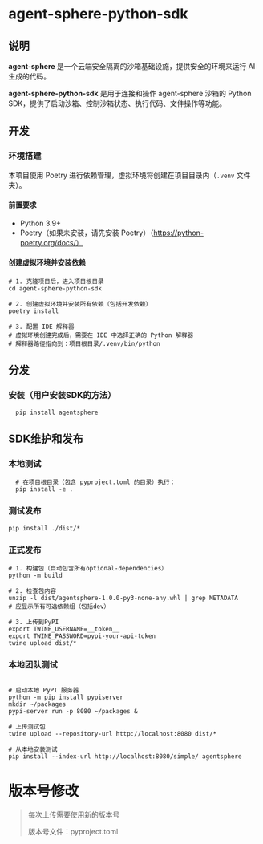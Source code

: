 # agent-sphere-python-sdk

## 说明

**agent-sphere** 是一个云端安全隔离的沙箱基础设施，提供安全的环境来运行 AI 生成的代码。

**agent-sphere-python-sdk** 是用于连接和操作 agent-sphere 沙箱的 Python SDK，提供了启动沙箱、控制沙箱状态、执行代码、文件操作等功能。

## 开发

### 环境搭建

本项目使用 Poetry 进行依赖管理，虚拟环境将创建在项目目录内（`.venv` 文件夹）。

#### 前置要求

- Python 3.9+
- Poetry（如果未安装，请先安装 Poetry）（https://python-poetry.org/docs/）

#### 创建虚拟环境并安装依赖

```shell
# 1. 克隆项目后，进入项目根目录
cd agent-sphere-python-sdk

# 2. 创建虚拟环境并安装所有依赖（包括开发依赖）
poetry install

# 3. 配置 IDE 解释器
# 虚拟环境创建完成后，需要在 IDE 中选择正确的 Python 解释器
# 解释器路径指向到：项目根目录/.venv/bin/python 
```

## 分发

### 安装（用户安装SDK的方法）

```shell
  pip install agentsphere
```

## SDK维护和发布

### 本地测试

```shell
  # 在项目根目录（包含 pyproject.toml 的目录）执行：
  pip install -e .
```

### 测试发布

```shell
pip install ./dist/*
```

### 正式发布

```shell
# 1. 构建包（自动包含所有optional-dependencies）
python -m build

# 2. 检查包内容
unzip -l dist/agentsphere-1.0.0-py3-none-any.whl | grep METADATA
# 应显示所有可选依赖组（包括dev）

# 3. 上传到PyPI
export TWINE_USERNAME=__token__
export TWINE_PASSWORD=pypi-your-api-token
twine upload dist/*
```

### 本地团队测试

```shell

# 启动本地 PyPI 服务器
python -m pip install pypiserver
mkdir ~/packages
pypi-server run -p 8080 ~/packages &

# 上传测试包
twine upload --repository-url http://localhost:8080 dist/*

# 从本地安装测试
pip install --index-url http://localhost:8080/simple/ agentsphere
```

# 版本号修改

> 每次上传需要使用新的版本号
>
> 版本号文件：pyproject.toml



